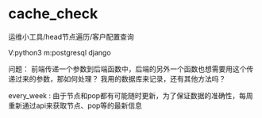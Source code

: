 # cache_check
运维小工具/head节点遍历/客户配置查询

V:python3
m:postgresql
django


问题：
    前端传递一个参数到后端函数中，后端的另外一个函数也想需要用这个传递过来的参数，那如何处理？
    我用的数据库来记录，还有其他方法吗？
    

every_week : 由于节点和pop都有可能随时更新，为了保证数据的准确性，每周重新通过api来获取节点、pop等的最新信息
